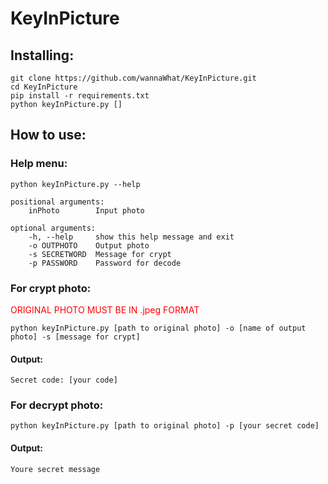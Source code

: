 # KeyInPicture


## Installing:

	git clone https://github.com/wannaWhat/KeyInPicture.git
	cd KeyInPicture
	pip install -r requirements.txt
	python keyInPicture.py []

## How to use:


### Help menu:

	python keyInPicture.py --help
	
	positional arguments:
		inPhoto        Input photo

	optional arguments:
		-h, --help     show this help message and exit                                                                               
		-o OUTPHOTO    Output photo                                                                                                  
		-s SECRETWORD  Message for crypt                                                                                             
		-p PASSWORD    Password for decode

### For crypt photo:

<p style='color:red'>ORIGINAL PHOTO MUST BE IN .jpeg FORMAT</p>

	python keyInPicture.py [path to original photo] -o [name of output photo] -s [message for crypt]

#### Output:

	Secret code: [your code]


### For decrypt photo:

	python keyInPicture.py [path to original photo] -p [your secret code]

#### Output:

	Youre secret message